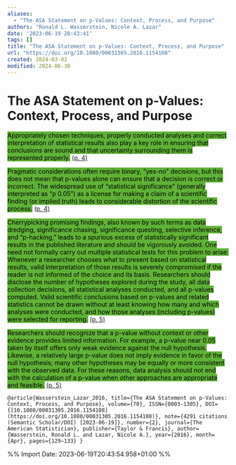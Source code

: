 ```yaml
---
aliases:
  - "The ASA Statement on p-Values: Context, Process, and Purpose"
authors: "Ronald L. Wasserstein, Nicole A. Lazar"
date: '2023-06-19 20:43:41'
tags: []
title: "The ASA Statement on p-Values: Context, Process, and Purpose"
url: "https://doi.org/10.1080/00031305.2016.1154108"
created: 2024-03-02
modified: 2024-06-30
---
```


# The ASA Statement on p-Values: Context, Process, and Purpose

<mark style="background: #5fb236">Appropriately chosen techniques, properly conducted analyses and correct interpretation of statistical results also play a key role in ensuring that conclusions are sound and that uncertainty surrounding them is represented properly.</mark> [(p. 4)](zotero://open-pdf/library/items/L67EHAC7?page=4)

<mark style="background: #5fb236">Pragmatic considerations often require binary, “yes-no” decisions, but this does not mean that p-values alone can ensure that a decision is correct or incorrect. The widespread use of “statistical significance” (generally interpreted as “p 0.05”) as a license for making a claim of a scientific finding (or implied truth) leads to considerable distortion of the scientific process.</mark> [(p. 4)](zotero://open-pdf/library/items/L67EHAC7?page=4)

<mark style="background: #5fb236">Cherrypicking promising findings, also known by such terms as data dredging, significance chasing, significance questing, selective inference, and “p-hacking,” leads to a spurious excess of statistically significant results in the published literature and should be vigorously avoided. One need not formally carry out multiple statistical tests for this problem to arise: Whenever a researcher chooses what to present based on statistical results, valid interpretation of those results is severely compromised if the reader is not informed of the choice and its basis. Researchers should disclose the number of hypotheses explored during the study, all data collection decisions, all statistical analyses conducted, and all p-values computed. Valid scientific conclusions based on p-values and related statistics cannot be drawn without at least knowing how many and which analyses were conducted, and how those analyses (including p-values) were selected for reporting.</mark> [(p. 5)](zotero://open-pdf/library/items/L67EHAC7?page=5)

<mark style="background: #5fb236">Researchers should recognize that a p-value without context or other evidence provides limited information. For example, a p-value near 0.05 taken by itself offers only weak evidence against the null hypothesis. Likewise, a relatively large p-value does not imply evidence in favor of the null hypothesis; many other hypotheses may be equally or more consistent with the observed data. For these reasons, data analysis should not end with the calculation of a p-value when other approaches are appropriate and feasible.</mark> [(p. 5)](zotero://open-pdf/library/items/L67EHAC7?page=5)

```
@article{Wasserstein_Lazar_2016, title={The ASA Statement on p-Values: Context, Process, and Purpose}, volume={70}, ISSN={0003-1305}, DOI={[10.1080/00031305.2016.1154108](https://doi.org/10.1080/00031305.2016.1154108)}, note={4291 citations (Semantic Scholar/DOI) [2023-06-19]}, number={2}, journal={The American Statistician}, publisher={Taylor & Francis}, author={Wasserstein, Ronald L. and Lazar, Nicole A.}, year={2016}, month={Apr}, pages={129–133} }
```

%% Import Date: 2023-06-19T20:43:54.958+01:00 %%